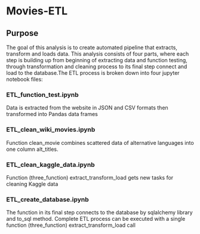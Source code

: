 # Movies-ETL

## Purpose
The goal of this analysis is to create automated pipeline that extracts, transform and loads data. This analysis consists of four parts, where each step is building up from beginning of extracting data and function testing, through transformation and cleaning process to its final step connect and load to the database.The ETL process is broken down into four jupyter notebook files:

### ETL_function_test.ipynb

Data is extracted from the website in JSON and CSV formats then transformed into Pandas data frames

### ETL_clean_wiki_movies.ipynb

Function clean_movie combines scattered data of alternative languages into one column alt_titles.

### ETL_clean_kaggle_data.ipynb

Function (three_function) extract_transform_load gets new tasks for cleaning Kaggle data 

### ETL_create_database.ipynb

The function in its final step connects to the database by sqlalchemy library and to_sql method.
Complete ETL process can be executed with a single function (three_function) extract_transform_load call 

